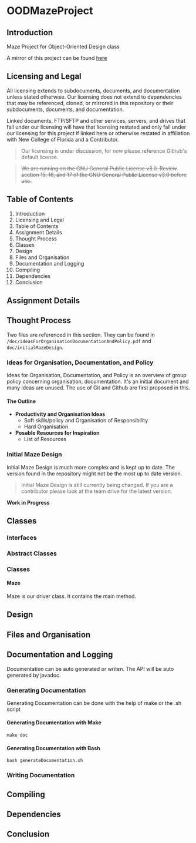 
# OODMazeProject

## Introduction
Maze Project for Object-Oriented Design class

A mirror of this project can be found [here](https://git.hunterchasens.com/hchasens/OODMazeProject)

## Licensing and Legal

All licensing extends to subdocuments, documents, and documentation unless stated otherwise. Our licensing does not extend to dependencies that may be referenced, cloned, or mirrored in this repository or their subdocuments, documents, and documentation.

Linked documents, FTP/SFTP and other services, servers, and drives that fall under our licensing will have that licensing restated and only fall under our licensing for this project if linked here or otherwise restated in affiliation with New College of Florida and a Contributor.

>Our licensing is under discussion, for now please reference Github's default license.

 > ~~We are running on the GNU General Public License v3.0. Review section
 > 15, 16, and 17 of the GNU General Public License v3.0 before use.~~


## Table of Contents

 1. Introduction
 2. Licensing and Legal
 3. Table of Contents
 4. Assignment Details
 5. Thought Process
 6. Classes
 7. Design
 8. Files and Organisation
 9. Documentation and Logging
 10. Compiling
 11. Dependencies
 12. Conclusion

## Assignment Details

## Thought Process
Two files are referenced in this section. They can be found in `/doc/ideasForOrganisationDocumentationAndPolicy.pdf` and `doc/initialMazeDesign`.

###  Ideas for Organisation, Documentation, and Policy
Ideas for Organisation, Documentation, and Policy is an overview of group policy concerning organisation, documentation. It's an initial document and many ideas are unused. The use of Git and Github are first proposed in this.

#### The Outline

 - **Productivity and Organisation Ideas**
	 - Soft skills/policy and Organisation of Responsibility
	 - Hard Organisation
- **Posable Resources for Inspiration**
	- List of Resources

###  Initial Maze Design
Initial Maze Design is much more complex and is kept up to date. The version found in the repository might not be the most up to date version.

> Initial Maze Design is still currently being changed. If you are a contributor please look at the team drive for the latest version.


**Work in Progress**

## Classes

### Interfaces

### Abstract Classes

### Classes
#### Maze
Maze is our driver class. It contains the main method.

## Design

## Files and Organisation

## Documentation and Logging
Documentation can be auto generated or writen. The API will be auto generated by javadoc.
### Generating Documentation
Generating Documentation can be done with the help of make or the .sh script
#### Generating Documentation with Make
    make doc
#### Generating Documentation with Bash
    bash generateDocumentation.sh
### Writing Documentation

## Compiling

## Dependencies

## Conclusion
